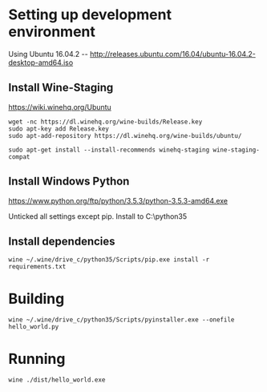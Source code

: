 # Setting up development environment

Using Ubuntu 16.04.2 -- http://releases.ubuntu.com/16.04/ubuntu-16.04.2-desktop-amd64.iso

## Install Wine-Staging

https://wiki.winehq.org/Ubuntu

    wget -nc https://dl.winehq.org/wine-builds/Release.key
    sudo apt-key add Release.key
    sudo apt-add-repository https://dl.winehq.org/wine-builds/ubuntu/

    sudo apt-get install --install-recommends winehq-staging wine-staging-compat

## Install Windows Python

https://www.python.org/ftp/python/3.5.3/python-3.5.3-amd64.exe

Unticked all settings except pip. Install to C:\python35

## Install dependencies

    wine ~/.wine/drive_c/python35/Scripts/pip.exe install -r requirements.txt

# Building

    wine ~/.wine/drive_c/python35/Scripts/pyinstaller.exe --onefile hello_world.py

# Running

    wine ./dist/hello_world.exe






